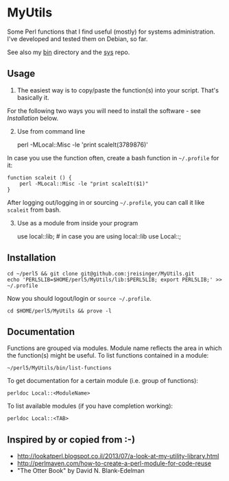 MyUtils
=======

Some Perl functions that I find useful (mostly) for systems administration.
I've developed and tested them on Debian, so far.

See also my [bin](https://github.com/jreisinger/dotfiles) directory and the [sys](https://github.com/jreisinger/sys) repo.

Usage
-----

1) The easiest way is to copy/paste the function(s) into your script. That's basically it.

For the following two ways you will need to install the software - see *Installation* below.

2) Use from command line

    perl -MLocal::Misc -le 'print scaleIt(3789876)'

In case you use the function often, create a bash function in `~/.profile` for
it:

    function scaleit () {
        perl -MLocal::Misc -le "print scaleIt($1)"
    }

After logging out/logging in or sourcing `~/.profile`, you can call it like
`scaleit` from bash.

3) Use as a module from inside your program

    use local::lib;  # in case you are using local::lib
    use Local::<ModuleName>;

Installation
------------

    cd ~/perl5 && git clone git@github.com:jreisinger/MyUtils.git
    echo 'PERL5LIB=$HOME/perl5/MyUtils/lib:$PERL5LIB; export PERL5LIB;' >> ~/.profile

Now you should logout/login or `source ~/.profile`.

    cd $HOME/perl5/MyUtils && prove -l

Documentation
-------------

Functions are grouped via modules. Module name reflects the area in which the
function(s) might be useful. To list functions contained in a module:

    ~/perl5/MyUtils/bin/list-functions

To get documentation for a certain module (i.e. group of functions):

    perldoc Local::<ModuleName>

To list available modules (if you have completion working):

    perldoc Local::<TAB>

Inspired by or copied from :-)
------------------------------

* http://lookatperl.blogspot.co.il/2013/07/a-look-at-my-utility-library.html
* http://perlmaven.com/how-to-create-a-perl-module-for-code-reuse
* "The Otter Book" by David N. Blank-Edelman
